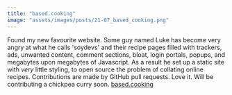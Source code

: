 ```yaml
---
title: "based.cooking"
image: "assets/images/posts/21-07_based_cooking.png"
---
```

Found my new favourite website. Some guy named Luke has become very angry at what he calls 'soydevs' and their recipe pages filled with trackers, ads, unwanted content, comment sections, bloat, login portals, popups, and megabytes upon megabytes of Javascript. As a result he set up a static site with _very_ little styling, to open source the problem of collating online recipes. Contributions are made by GitHub pull requests. Love it. Will be contributing a chickpea curry soon. <a href="https://based.cooking">based.cooking</a>